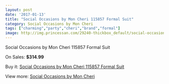 ```yaml
---
layout: post
date: '2017-01-13'
title: "Social Occasions by Mon Cheri 115857 Formal Suit"
category: Social Occasions by Mon Cheri
tags: ["charming","party","cheri","brand","formal"]
image: http://img.princessan.com/29240-thickbox_default/social-occasions-by-mon-cheri-115857-formal-suit.jpg
---
```

Social Occasions by Mon Cheri 115857 Formal Suit

On Sales: **$314.99**
<a href="https://www.princessan.com/en/social-occasions-by-mon-cheri/13302-social-occasions-by-mon-cheri-115857-formal-suit.html"><amp-img layout="responsive" width="600" height="600" src="//img.princessan.com/29240-thickbox_default/social-occasions-by-mon-cheri-115857-formal-suit.jpg" alt="Social Occasions by Mon Cheri 115857 Formal Suit 0" /></a>
<a href="https://www.princessan.com/en/social-occasions-by-mon-cheri/13302-social-occasions-by-mon-cheri-115857-formal-suit.html"><amp-img layout="responsive" width="600" height="600" src="//img.princessan.com/29242-thickbox_default/social-occasions-by-mon-cheri-115857-formal-suit.jpg" alt="Social Occasions by Mon Cheri 115857 Formal Suit 1" /></a>
<a href="https://www.princessan.com/en/social-occasions-by-mon-cheri/13302-social-occasions-by-mon-cheri-115857-formal-suit.html"><amp-img layout="responsive" width="600" height="600" src="//img.princessan.com/29241-thickbox_default/social-occasions-by-mon-cheri-115857-formal-suit.jpg" alt="Social Occasions by Mon Cheri 115857 Formal Suit 2" /></a>

Buy it: [Social Occasions by Mon Cheri 115857 Formal Suit](https://www.princessan.com/en/social-occasions-by-mon-cheri/13302-social-occasions-by-mon-cheri-115857-formal-suit.html "Social Occasions by Mon Cheri 115857 Formal Suit")

View more: [Social Occasions by Mon Cheri](https://www.princessan.com/en/60-social-occasions-by-mon-cheri "Social Occasions by Mon Cheri")